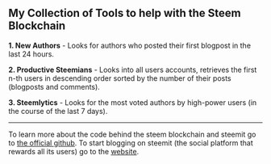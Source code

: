 ## My Collection of Tools to help with the Steem Blockchain

**1. New Authors** - Looks for authors who posted their first blogpost in the last 24 hours.

**2. Productive Steemians** - Looks into all users accounts, retrieves the first n-th users in descending order sorted by the number of their posts (blogposts and comments).

**3. Steemlytics** - Looks for the most voted authors by high-power users (in the course of the last 7 days).
___

To learn more about the code behind the steem blockchain and steemit go to [the official github](https://github.com/steemit/).
To start blogging on steemit (the social platform that rewards all its users) go to the [website](http://steemit.com).
